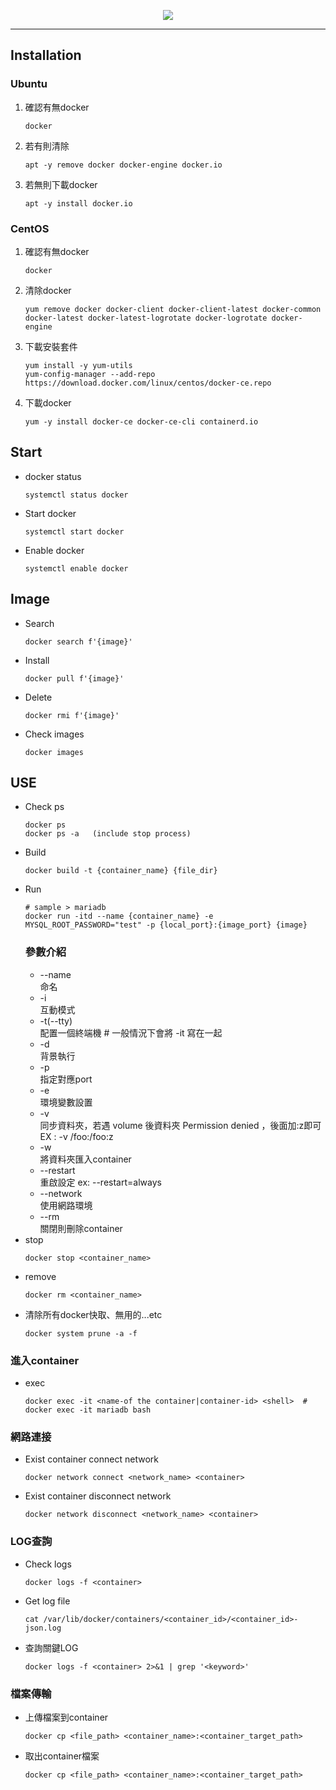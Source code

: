 <p align="center">
    <img src="https://user-images.githubusercontent.com/63274030/144020732-85ef54df-43bc-404a-9a0c-e31405afc786.png"/>
</p>

----  
## Installation
### Ubuntu
1. 確認有無docker
    ```
    docker
    ```
2. 若有則清除
    ```
    apt -y remove docker docker-engine docker.io
    ```
3. 若無則下載docker
    ```
    apt -y install docker.io
    ```
### CentOS
1. 確認有無docker
    ```
    docker
    ```
2. 清除docker
    ```
    yum remove docker docker-client docker-client-latest docker-common docker-latest docker-latest-logrotate docker-logrotate docker-engine
    ```
3. 下載安裝套件
    ```
    yum install -y yum-utils
    yum-config-manager --add-repo https://download.docker.com/linux/centos/docker-ce.repo
    ```
4. 下載docker
    ```
    yum -y install docker-ce docker-ce-cli containerd.io
    ```

## Start
- docker status
    ```
    systemctl status docker
    ```
- Start docker
    ```
    systemctl start docker
    ```
- Enable docker
    ```
    systemctl enable docker
    ```
## Image
- Search
    ```
    docker search f'{image}'
    ```
- Install
    ```
    docker pull f'{image}'
    ```
- Delete
    ```
    docker rmi f'{image}'
    ```
- Check images
    ```
    docker images
    ```

## USE
- Check ps
    ```
    docker ps
    docker ps -a   (include stop process)
    ```
- Build
    ```
    docker build -t {container_name} {file_dir}
    ```
- Run
    ```
    # sample > mariadb
    docker run -itd --name {container_name} -e MYSQL_ROOT_PASSWORD="test" -p {local_port}:{image_port} {image}
    ```
    ### 參數介紹
    - --name   
    命名  
    - -i  
    互動模式  
    - -t(--tty)  
    配置一個終端機  # 一般情況下會將 -it 寫在一起  
    - -d  
    背景執行
    - -p  
    指定對應port  
    - -e  
    環境變數設置  
    - -v  
    同步資料夾，若遇 volume 後資料夾 Permission denied ，後面加:z即可  EX : -v /foo:/foo:z
    - -w  
    將資料夾匯入container
    - --restart  
    重啟設定 ex: --restart=always
    - --network  
    使用網路環境
    -  --rm  
    關閉則刪除container 
- stop
    ```
    docker stop <container_name>
    ```
- remove
    ```
    docker rm <container_name>
    ```
- 清除所有docker快取、無用的...etc
    ```
    docker system prune -a -f
    ```
### 進入container
- exec
    ```
    docker exec -it <name-of the container|container-id> <shell>  # docker exec -it mariadb bash
    ```
### 網路連接
- Exist container connect network
    ```
    docker network connect <network_name> <container>
    ```
- Exist container disconnect network
    ```
    docker network disconnect <network_name> <container>
    ```
### LOG查詢
- Check logs
    ```
    docker logs -f <container>
    ```
- Get log file
    ```
    cat /var/lib/docker/containers/<container_id>/<container_id>-json.log
    ```
- 查詢關鍵LOG
    ```
    docker logs -f <container> 2>&1 | grep '<keyword>'
    ```
### 檔案傳輸
- 上傳檔案到container
    ```
    docker cp <file_path> <container_name>:<container_target_path>
    ```
- 取出container檔案
    ```
    docker cp <file_path> <container_name>:<container_target_path>
    ```
